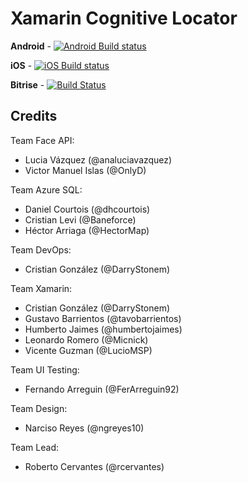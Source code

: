 # Xamarin Cognitive Locator

**Android** - [![Android Build status](https://build.mobile.azure.com/v0.1/apps/172c3334-1368-47de-bfa5-792d6e0ab79b/branches/master/badge)](https://mobile.azure.com)

**iOS** - [![iOS Build status](https://build.mobile.azure.com/v0.1/apps/9689eff3-57ee-43b4-ba8f-20badf04ed4a/branches/master/badge)](https://mobile.azure.com)

**Bitrise** - [![Build Status](https://www.bitrise.io/app/ad3a233b6499b86a/status.svg?token=qvZPWPygSHD1g3Blr6fj4g&branch=master)](https://www.bitrise.io/app/ad3a233b6499b86a)

## Credits

Team Face API:

- Lucia Vázquez (@analuciavazquez) 
- Victor Manuel Islas (@OnlyD)

Team Azure SQL:

- Daniel Courtois (@dhcourtois)
- Cristian Levi (@Baneforce)
- Héctor Arriaga (@HectorMap)

Team DevOps: 

- Cristian González (@DarryStonem)

Team Xamarin:

- Cristian González (@DarryStonem)
- Gustavo Barrientos (@tavobarrientos)
- Humberto Jaimes (@humbertojaimes)
- Leonardo Romero (@Micnick)
- Vicente Guzman (@LucioMSP)

Team UI Testing:

- Fernando Arreguin (@FerArreguin92)

Team Design:

- Narciso Reyes (@ngreyes10)

Team Lead:

- Roberto Cervantes (@rcervantes)
